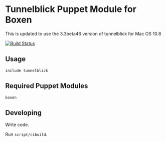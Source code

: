 # Tunnelblick Puppet Module for Boxen

This is updated to use the 3.3beta46 version of tunnelblick for Mac OS 10.8

[![Build Status](https://travis-ci.org/mattheath/puppet-tunnelblick.png?branch=master)](https://travis-ci.org/mattheath/puppet-tunnelblick)

## Usage

```puppet
include tunnelblick
```

## Required Puppet Modules

`boxen`

## Developing

Write code.

Run `script/cibuild`.
